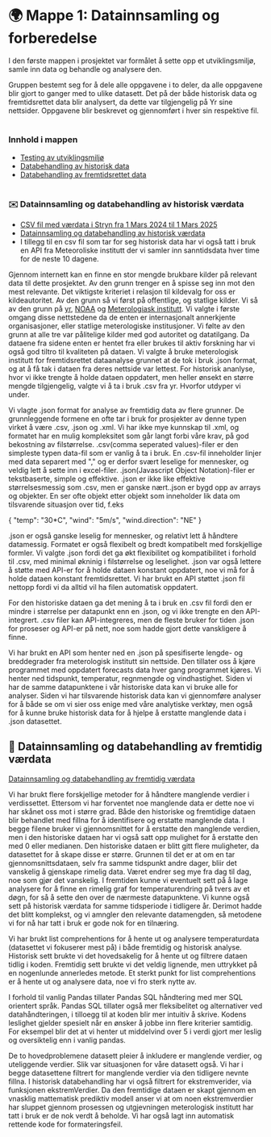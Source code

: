 
# 🌍 Mappe 1: Datainnsamling og forberedelse
I den første mappen i prosjektet var formålet å sette opp et utviklingsmiljø, samle inn data og behandle og analysere den. 

Gruppen bestemt seg for å dele alle oppgavene i to deler, da alle oppgavene blir gjort to ganger med to ulike datasett. Det på  der både historisk data og fremtidsrettet data blir analysert, da dette var tilgjengelig på Yr sine nettsider. Oppgavene blir beskrevet og gjennomført i hver sin respektive fil. 


#
### Innhold i mappen
- [Testing av utviklingsmiljø](../Mappe%201/utviklingsmiljø.ipynb)
- [Databehandling av historisk data](../Mappe%201/data_behandling_fremtid.ipynb)
- [Databehandling av fremtidsrettet data](../Mappe%201/data_behandling_fremtid.ipynb)

#
### ✉️ Datainnsamling og databehandling av historisk værdata

- [CSV fil med værdata i Stryn fra 1 Mars 2024 til 1 Mars 2025](data/table.csv)
- [Datainnsamling og databehandling av historisk værdata](src/data_behandling_historisk.ipynb)
- I tillegg til en csv fil som tar for seg historisk data har vi også tatt i bruk en API fra Meteoroliske institutt der vi samler inn sanntidsdata hver time for de neste 10 dagene. 

Gjennom internett kan en finne en stor mengde brukbare kilder på relevant data til dette prosjektet. Av den grunn trenger en å spisse seg inn mot den mest relevante. Det viktigste kriteriet i relasjon til kildevalg for oss er kildeautoritet. Av den grunn så vi først på offentlige, og statlige kilder. Vi så av den grunn på [yr](https://www.yr.no), [NOAA](https://www.ncei.noaa.gov/cdo-web/datasets) og [Meterologiask institutt](https://www.met.no/en/free-meteorological-data). Vi valgte i første omgang disse nettstedene da de enten er internasjonalt annerkjente organisasjoner, eller statlige meterologiske institusjoner. Vi følte av den grunn at alle tre var pålitelige kilder med god autoritet og datatilgang. Da dataene fra sidene enten er hentet fra eller brukes til aktiv forskning har vi også god tiltro til kvaliteten på dataen. Vi valgte å bruke meterologisk institutt for fremtidsrettet dataanalyse grunnet at de tok i bruk .json format, og at å få tak i dataen fra deres nettside var lettest. For historisk ananlyse, hvor vi ikke trengte å holde dataen oppdatert, men heller ønsekt en større mengde tilgjengelig, valgte vi å ta i bruk .csv fra yr. Hvorfor utdyper vi under. 

Vi vlagte .json format for analyse av fremtidig data av flere grunner. De grunnleggende formene en ofte tar i bruk for prosjekter av denne typen virket å være .csv, .json og .xml. Vi har ikke mye kunnskap til .xml, og formatet har en mulig kompleksitet som går langt forbi våre krav, på god bekostning av filstørrelse. .csv(comma seperated values)-filer er den simpleste typen data-fil som er vanlig å ta i bruk. En .csv-fil inneholder linjer med data separert med "," og er derfor svært leselige for mennesker, og veldig lett å sette inn i excel-filer. .json(Javascript Object Notation)-filer er tekstbaserte, simple og effektive. .json er ikke like effektive størrelsesmessig som .csv, men er ganske nært..json er bygd opp av arrays og objekter. En ser ofte objekt etter objekt som inneholder lik data om tilsvarende situasjon over tid, f.eks 

{
    "temp": "30*C",
    "wind": "5m/s",
    "wind.direction": "NE"
}

.json er også ganske leselig for mennesker, og relativt lett å håndtere datamessig. Formatet er også flexibelt og bredt kompatibelt med forskjellige formler. Vi valgte .json fordi det ga økt flexibilitet og kompatibilitet i forhold til .csv, med minimal økninig i filstørrelse og leselighet. .json var også lettere å støtte med API-er for å holde dataen konstant oppdatert, noe vi må for å holde dataen konstant fremtidsrettet. Vi har brukt en API støttet .json fil nettopp fordi vi da alltid vil ha filen automatisk oppdatert. 

For den historiske dataen ga det mening å ta i bruk en .csv fil fordi den er mindre i størrelse per datapunkt enn en .json, og vi ikke trengte en den API-integrert. .csv filer kan API-integreres, men de fleste bruker for tiden .json for proseser og API-er på nett, noe som hadde gjort dette vanskligere å finne. 

Vi har brukt en API som henter ned en .json på spesifiserte lengde- og breddegrader fra meterologisk institutt sin nettside. Den tillater oss å kjøre programmet med oppdatert forecasts data hver gang programmet kjøres. Vi henter ned tidspunkt, temperatur, regnmengde og vindhastighet. Siden vi har de samme datapunktene i vår historiske data kan vi bruke alle for analyser. Siden vi har tilsvarende historisk data kan vi gjennomføre analyser for å både se om vi sier oss enige med våre analytiske verktøy, men også for å kunne bruke historisk data for å hjelpe å erstatte manglende data i .json datasettet. 

## 🤖 Datainnsamling og databehandling av fremtidig værdata

[Datainnsamling og databehandling av fremtidig værdata](src/data_behandling_fremtid.ipynb)

Vi har brukt flere forskjellige metoder for å håndtere manglende verdier i verdissettet. Ettersom vi har forventet noe manglende data er dette noe vi har skånet oss mot i større grad. Både den historiske og fremtidige dataen blir behandlet med fillna for å identifisere og erstatte manglende data. I begge filene bruker vi gjennomsnittet for å erstatte den manglende verdien, men i den historiske dataen har vi også satt opp mulighet for å erstatte den med 0 eller medianen. Den historiske dataen er blitt gitt flere muligheter, da datasettet for å skape disse er større. Grunnen til det er at om en tar gjennomsnittsdataen, selv fra samme tidspunkt andre dager, bliir det vanskelig å gjenskape rimelig data. Været endrer seg mye fra dag til dag, noe som gjør det vanskelig. I fremtiden kunne vi eventuelt sett på å lage analysere for å finne en rimelig graf for temperaturendring på tvers av et døgn, for så å sette den over de nærmeste datapunktene. Vi kunne også sett på historisk værdata for samme tidsperiode i tidligere år. Derimot hadde det blitt komplekst, og vi amngler den relevante datamengden, så metodene vi for nå har tatt i bruk er gode nok for en tilnæring. 

Vi har brukt list comprehentions for å hente ut og analysere temperaturdata (datasettet vi fokuserer mest på) i både fremtidig og historisk analyse. Historisk sett brukte vi det hovedsakelig for å hente ut og filtrere dataen tidlig i koden. Fremtidig sett brukte vi det veldig lignende, men uttrykket på en nogenlunde annerledes metode. Et sterkt punkt for list comprehentions er å hente ut og analysere data, noe vi fro sterk nytte av. 

I forhold til vanlig Pandas tillater Pandas SQL håndtering med mer SQL orientert språk. Pandas SQL tillater også mer fleksibelitet og alternativer ved datahåndteringen, i tilloegg til at koden blir mer intuitiv å skrive. Kodens leslighet gjelder spesielt når en ønsker å jobbe inn flere kriterier samtidig. For eksempel blir det at vi henter ut middelvind over 5 i verdi gjort mer leslig og oversiktelig enn i vanlig pandas. 

De to hovedproblemene datasett pleier å inkludere er manglende verdier, og uteliggende verdier. Slik var situasjonen for våre datasett også. Vi har i begge datasettene filtrert for manglende verdier via den tidligere nevnte fillna. I historisk databehandling har vi også filtrert for ekstremverider, via funksjonen ekstremVerdier. Da den fremtidige dataen er skapt gjennom en vnasklig mattematisk prediktiv modell anser vi at om noen ekstremverdier har sluppet gjennom prosessen og utgjevningen meterologisk institutt har tatt i bruk er de nok verdt å beholde. Vi har også lagt inn automatisk rettende kode for formateringsfeil. 
